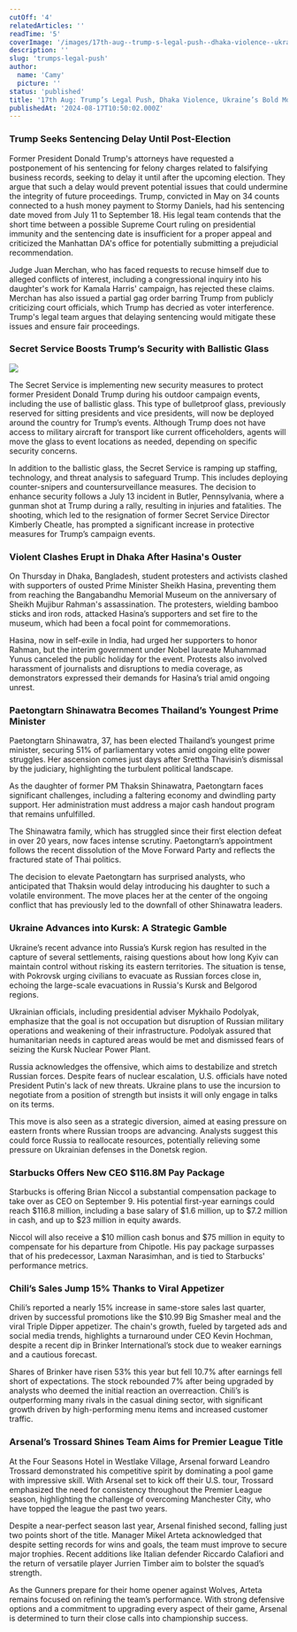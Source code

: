 ```yaml
---
cutOff: '4'
relatedArticles: ''
readTime: '5'
coverImage: '/images/17th-aug--trump-s-legal-push--dhaka-violence--ukraine-s-bold-move-kyNT.webp'
description: ''
slug: 'trumps-legal-push'
author:
  name: 'Camy'
  picture: ''
status: 'published'
title: '17th Aug: Trump’s Legal Push, Dhaka Violence, Ukraine’s Bold Move'
publishedAt: '2024-08-17T10:50:02.000Z'
---
```


### Trump Seeks Sentencing Delay Until Post-Election

Former President Donald Trump's attorneys have requested a postponement of his sentencing for felony charges related to falsifying business records, seeking to delay it until after the upcoming election. They argue that such a delay would prevent potential issues that could undermine the integrity of future proceedings. Trump, convicted in May on 34 counts connected to a hush money payment to Stormy Daniels, had his sentencing date moved from July 11 to September 18. His legal team contends that the short time between a possible Supreme Court ruling on presidential immunity and the sentencing date is insufficient for a proper appeal and criticized the Manhattan DA's office for potentially submitting a prejudicial recommendation.

Judge Juan Merchan, who has faced requests to recuse himself due to alleged conflicts of interest, including a congressional inquiry into his daughter's work for Kamala Harris' campaign, has rejected these claims. Merchan has also issued a partial gag order barring Trump from publicly criticizing court officials, which Trump has decried as voter interference. Trump's legal team argues that delaying sentencing would mitigate these issues and ensure fair proceedings.

### Secret Service Boosts Trump’s Security with Ballistic Glass

![](/images/17th-aug--trump-s-legal-push--dhaka-violence--ukraine-s-bold-move-U2Nz.webp)

The Secret Service is implementing new security measures to protect former President Donald Trump during his outdoor campaign events, including the use of ballistic glass. This type of bulletproof glass, previously reserved for sitting presidents and vice presidents, will now be deployed around the country for Trump’s events. Although Trump does not have access to military aircraft for transport like current officeholders, agents will move the glass to event locations as needed, depending on specific security concerns.

In addition to the ballistic glass, the Secret Service is ramping up staffing, technology, and threat analysis to safeguard Trump. This includes deploying counter-snipers and countersurveillance measures. The decision to enhance security follows a July 13 incident in Butler, Pennsylvania, where a gunman shot at Trump during a rally, resulting in injuries and fatalities. The shooting, which led to the resignation of former Secret Service Director Kimberly Cheatle, has prompted a significant increase in protective measures for Trump’s campaign events.

### Violent Clashes Erupt in Dhaka After Hasina's Ouster

On Thursday in Dhaka, Bangladesh, student protesters and activists clashed with supporters of ousted Prime Minister Sheikh Hasina, preventing them from reaching the Bangabandhu Memorial Museum on the anniversary of Sheikh Mujibur Rahman's assassination. The protesters, wielding bamboo sticks and iron rods, attacked Hasina’s supporters and set fire to the museum, which had been a focal point for commemorations.

Hasina, now in self-exile in India, had urged her supporters to honor Rahman, but the interim government under Nobel laureate Muhammad Yunus canceled the public holiday for the event. Protests also involved harassment of journalists and disruptions to media coverage, as demonstrators expressed their demands for Hasina’s trial amid ongoing unrest.

### Paetongtarn Shinawatra Becomes Thailand’s Youngest Prime Minister

Paetongtarn Shinawatra, 37, has been elected Thailand’s youngest prime minister, securing 51% of parliamentary votes amid ongoing elite power struggles. Her ascension comes just days after Srettha Thavisin’s dismissal by the judiciary, highlighting the turbulent political landscape.

As the daughter of former PM Thaksin Shinawatra, Paetongtarn faces significant challenges, including a faltering economy and dwindling party support. Her administration must address a major cash handout program that remains unfulfilled.

The Shinawatra family, which has struggled since their first election defeat in over 20 years, now faces intense scrutiny. Paetongtarn’s appointment follows the recent dissolution of the Move Forward Party and reflects the fractured state of Thai politics.

The decision to elevate Paetongtarn has surprised analysts, who anticipated that Thaksin would delay introducing his daughter to such a volatile environment. The move places her at the center of the ongoing conflict that has previously led to the downfall of other Shinawatra leaders.

### Ukraine Advances into Kursk: A Strategic Gamble

Ukraine’s recent advance into Russia’s Kursk region has resulted in the capture of several settlements, raising questions about how long Kyiv can maintain control without risking its eastern territories. The situation is tense, with Pokrovsk urging civilians to evacuate as Russian forces close in, echoing the large-scale evacuations in Russia's Kursk and Belgorod regions.

Ukrainian officials, including presidential adviser Mykhailo Podolyak, emphasize that the goal is not occupation but disruption of Russian military operations and weakening of their infrastructure. Podolyak assured that humanitarian needs in captured areas would be met and dismissed fears of seizing the Kursk Nuclear Power Plant.

Russia acknowledges the offensive, which aims to destabilize and stretch Russian forces. Despite fears of nuclear escalation, U.S. officials have noted President Putin's lack of new threats. Ukraine plans to use the incursion to negotiate from a position of strength but insists it will only engage in talks on its terms.

This move is also seen as a strategic diversion, aimed at easing pressure on eastern fronts where Russian troops are advancing. Analysts suggest this could force Russia to reallocate resources, potentially relieving some pressure on Ukrainian defenses in the Donetsk region.

### Starbucks Offers New CEO $116.8M Pay Package

Starbucks is offering Brian Niccol a substantial compensation package to take over as CEO on September 9. His potential first-year earnings could reach $116.8 million, including a base salary of $1.6 million, up to $7.2 million in cash, and up to $23 million in equity awards.

Niccol will also receive a $10 million cash bonus and $75 million in equity to compensate for his departure from Chipotle. His pay package surpasses that of his predecessor, Laxman Narasimhan, and is tied to Starbucks' performance metrics.

### Chili’s Sales Jump 15% Thanks to Viral Appetizer

Chili’s reported a nearly 15% increase in same-store sales last quarter, driven by successful promotions like the $10.99 Big Smasher meal and the viral Triple Dipper appetizer. The chain's growth, fueled by targeted ads and social media trends, highlights a turnaround under CEO Kevin Hochman, despite a recent dip in Brinker International’s stock due to weaker earnings and a cautious forecast.

Shares of Brinker have risen 53% this year but fell 10.7% after earnings fell short of expectations. The stock rebounded 7% after being upgraded by analysts who deemed the initial reaction an overreaction. Chili’s is outperforming many rivals in the casual dining sector, with significant growth driven by high-performing menu items and increased customer traffic.

### Arsenal’s Trossard Shines Team Aims for Premier League Title

At the Four Seasons Hotel in Westlake Village, Arsenal forward Leandro Trossard demonstrated his competitive spirit by dominating a pool game with impressive skill. With Arsenal set to kick off their U.S. tour, Trossard emphasized the need for consistency throughout the Premier League season, highlighting the challenge of overcoming Manchester City, who have topped the league the past two years.

Despite a near-perfect season last year, Arsenal finished second, falling just two points short of the title. Manager Mikel Arteta acknowledged that despite setting records for wins and goals, the team must improve to secure major trophies. Recent additions like Italian defender Riccardo Calafiori and the return of versatile player Jurrien Timber aim to bolster the squad’s strength.

As the Gunners prepare for their home opener against Wolves, Arteta remains focused on refining the team’s performance. With strong defensive options and a commitment to upgrading every aspect of their game, Arsenal is determined to turn their close calls into championship success.